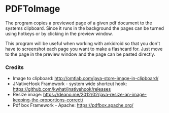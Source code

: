 # PDFToImage

The program copies a previewed page of a given pdf document to the systems clipboard. Since it runs in the background the pages can be turned using hotkeys or by clicking in the preview window. 

This program will be useful when working with ankidroid so that you don't have to screenshot each page you want to make a flashcard for. Just move to the page in the preview window and the page can be pasted directly.

### Credits
* Image to clipboard: http://omtlab.com/java-store-image-in-clipboard/
* JNativeHook Framework - system wide shortcut hook: https://github.com/kwhat/jnativehook/releases
* Resize image: https://deano.me/2012/02/java-resize-an-image-keeping-the-proportions-correct/
* Pdf box Framework - Apache: https://pdfbox.apache.org/

